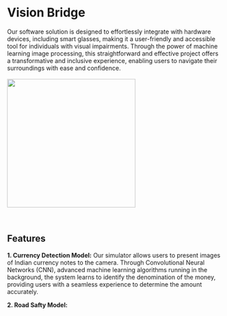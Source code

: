 # Vision Bridge
Our software solution is designed to effortlessly integrate with hardware devices, including smart glasses, making it a user-friendly and accessible tool for individuals with visual impairments. Through the power of machine learning image processing, this straightforward and effective project offers a transformative and inclusive experience, enabling users to navigate their surroundings with ease and confidence.
<br/><br/>
<img height="300px" src="https://github.com/Nayaker/Vision-Bridge/assets/93304796/9035365a-0a11-435f-9bcc-2e8170802e50" />

<br/>

## Features
<b>1. Currency Detection Model:</b> Our simulator allows users to present images of Indian currency notes to the camera. Through Convolutional Neural Networks (CNN), advanced machine learning algorithms running in the background, the system learns to identify the denomination of the money, providing users with a seamless experience to determine the amount accurately. 

<b>2. Road Safty Model:</b> 
